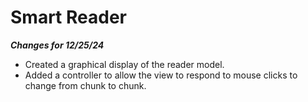 # Smart Reader

***Changes for 12/25/24***

- Created a graphical display of the reader model.
- Added a controller to allow the view to respond to mouse clicks to change from chunk to chunk.
